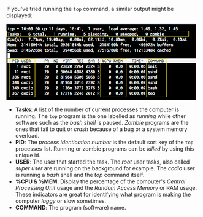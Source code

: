 If you've tried running the `top` command, a similar output might be displayed:

![cli6-top-cmd](.guides/img/cli6-top-cmd.png)

- __Tasks__: A list of the number of current processes the computer is running. The `top` program is the one labelled as _running_ while other software such as the _bash shell_ is paused.
 _Zombie_ programs are the ones that fail to quit or _crash_ because of a bug or a system memory overload.
- __PID__: The _process identication number_ is the default sort key of the `top` processes list. Running or zombie programs can be _killed_ by using this unique id.
- __USER__: The user that started the task. The _root_ user tasks, also called _super user_ are running on the background for example. The _codio_ user is running a _bash_ shell and the _top_ command itself.
- __%CPU & %MEM__: Display the percentage of the computer's _Central Processing Unit_ usage and the _Random Access Memory_ or RAM usage. These indicators are great for identifying what program is making the computer _laggy_ or slow sometimes.
- __COMMAND__: The program (software) name.